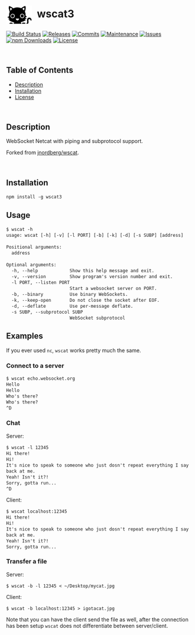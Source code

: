 # <img align="center" src="img/wscat.svg" width="70">&nbsp;&nbsp;wscat3
[![Build Status](https://img.shields.io/travis/ArtiomL/wscat.svg)](https://travis-ci.org/ArtiomL/wscat)
[![Releases](https://img.shields.io/github/release/ArtiomL/wscat.svg)](https://github.com/ArtiomL/wscat/releases)
[![Commits](https://img.shields.io/github/commits-since/ArtiomL/wscat/v1.0.5.svg?label=commits%20since)](https://github.com/ArtiomL/wscat/commits/master)
[![Maintenance](https://img.shields.io/maintenance/yes/2017.svg)](https://github.com/ArtiomL/wscat/graphs/code-frequency)
[![Issues](https://img.shields.io/github/issues/ArtiomL/wscat.svg)](https://github.com/ArtiomL/wscat/issues)
[![npm Downloads](https://img.shields.io/npm/dt/wscat3.svg)](https://www.npmjs.com/package/wscat3)
[![License](https://img.shields.io/badge/license-BSD3-blue.svg)](/LICENSE)

&nbsp;&nbsp;

## Table of Contents
- [Description](#description)
- [Installation](#installation)
- [License](LICENSE)

&nbsp;&nbsp;

## Description

WebSocket Netcat with piping and subprotocol support.

Forked from [jnordberg/wscat](https://github.com/jnordberg/wscat).

&nbsp;&nbsp;

## Installation

```
npm install -g wscat3
```

Usage
-----

```
$ wscat -h
usage: wscat [-h] [-v] [-l PORT] [-b] [-k] [-d] [-s SUBP] [address]

Positional arguments:
  address

Optional arguments:
  -h, --help            Show this help message and exit.
  -v, --version         Show program's version number and exit.
  -l PORT, --listen PORT
                        Start a websocket server on PORT.
  -b, --binary          Use binary WebSockets.
  -k, --keep-open       Do not close the socket after EOF.
  -d, --deflate         Use per-message deflate.
  -s SUBP, --subprotocol SUBP
                        WebSocket subprotocol

```

Examples
--------

If you ever used `nc`, `wscat` works pretty much the same.

### Connect to a server

```
$ wscat echo.websocket.org
Hello
Hello
Who's there?
Who's there?
^D

```

### Chat

Server:

```
$ wscat -l 12345
Hi there!
Hi!
It's nice to speak to someone who just dosn't repeat everything I say back at me.
Yeah! Isn't it?!
Sorry, gotta run...
^D

```

Client:

```
$ wscat localhost:12345
Hi there!
Hi!
It's nice to speak to someone who just dosn't repeat everything I say back at me.
Yeah! Isn't it?!
Sorry, gotta run...
```

### Transfer a file

Server:

```
$ wscat -b -l 12345 < ~/Desktop/mycat.jpg
```

Client:

```
$ wscat -b localhost:12345 > igotacat.jpg
```

Note that you can have the client send the file as well, after the connection has been setup `wscat` does not differentiate between server/client.

